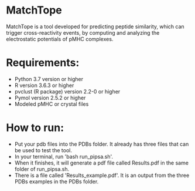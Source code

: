 # MatchTope
MatchTope is a tool developed for predicting peptide similarity, which can trigger cross-reactivity events, by computing and analyzing the electrostatic potentials of pMHC complexes.

# Requirements:
- Python 3.7 version or higher
- R version 3.6.3 or higher
- pvclust (R package) version 2.2-0 or higher
- Pymol version 2.5.2 or higher
- Modeled pMHC or crystal files

# How to run:
- Put your pdb files into the PDBs folder. It already has three files that can be used to test the tool.
- In your terminal, run 'bash run_pipsa.sh'.
- When it finishes, it will generate a pdf file called Results.pdf in the same folder of run_pipsa.sh.
- There is a file called 'Results_example.pdf'. It is an output from the three PDBs examples in the PDBs folder.


